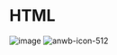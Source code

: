 # HTML
![image](https://user-images.githubusercontent.com/89778465/190965683-dacbdfec-98a8-4af7-8761-5faf5a511db4.png)
![anwb-icon-512](https://user-images.githubusercontent.com/89778465/190965741-54223011-5f70-4a3b-89c5-49486ede0d86.png)
